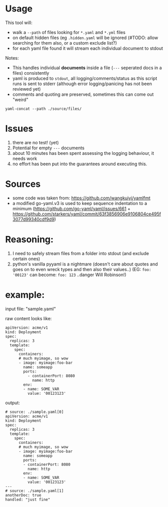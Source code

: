 # Usage

This tool will:
- walk a `--path` of files looking for `*.yaml` and `*.yml` files
- on default hidden files (eg `.hidden.yaml` will be ignored (#TODO: allow searching for them also, or a custom exclude list?)
- for each yaml file found it will stream each individual document to stdout

Notes:
- This handles individual **documents** inside a file (`---` seperated docs in a files) consistently
- yaml is produced to `stdout`, all logging/comments/status as this script runs is sent to stderr (although error logging/panicing has not been reviewed yet)
- comments and quoting are preserved, sometimes this can come out "weird"

`yaml-concat --path ./source/files/`


# Issues
1. there are no test! (yet)
2. Potential for empty `---` documents
3. about 10 minutes has been spent assessing the logging behaviour, it needs work
4. no effort has been put into the guarantees around executing this.

# Sources

- some code was taken from: https://github.com/wangkuiyi/yamlfmt
- a modified go-yaml.v3 is used to keep sequence indentation to a minimum (https://github.com/go-yaml/yaml/issues/661 + https://github.com/starkers/yaml/commit/63f3856906e9106804ce495f3077d99340cdf9d9)


# Reasoning:

1. I need to safely stream files from a folder into stdout (and exclude certain ones)
2. python's vanilla pyyaml is a nightmare (doesn't care about quotes and goes on to even wreck types and then also their values..) (EG: `foo: '00123'` can become: `foo: 123` ..danger Will Robinson!)


# example:

input file: "sample.yaml"

raw content looks like:
```
apiVersion: acme/v1
kind: Deployment
spec:
  replicas: 3
  template:
    spec:
      containers:
      # much myimage, so wow
      - image: myimage:foo-bar
        name: someapp
        ports:
          - containerPort: 8080
            name: http
        env:
        - name: SOME_VAR
          value: '00123123'
```

output:

```
# source: ./sample.yaml[0]
apiVersion: acme/v1
kind: Deployment
spec:
  replicas: 3
  template:
    spec:
      containers:
      # much myimage, so wow
      - image: myimage:foo-bar
        name: someapp
        ports:
        - containerPort: 8080
          name: http
        env:
        - name: SOME_VAR
          value: '00123123'
---
# source: ./sample.yaml[1]
anotherDoc: true
handled: "just fine"
```
